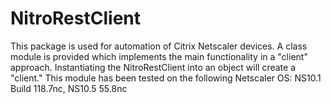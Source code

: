 NitroRestClient
===============

This package is used for automation of Citrix Netscaler devices. A class module is provided which implements
the main functionality in a "client" approach. Instantiating the NitroRestClient into an object will create a "client."
This module has been tested on the following Netscaler OS: NS10.1 Build 118.7nc, NS10.5 55.8nc

